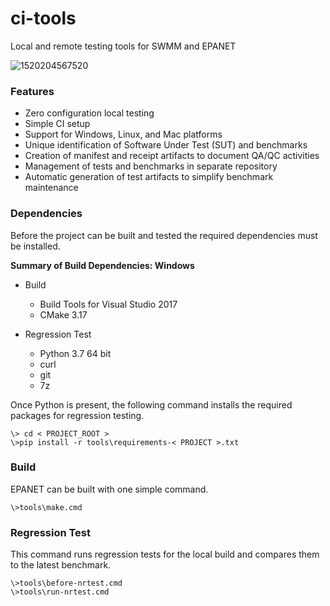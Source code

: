 
<!---
   README.md

   Created: May 3, 2020
   Updated:

   Author: See AUTHORS
--->

# ci-tools
Local and remote testing tools for SWMM and EPANET


![1520204567520](https://github.com/michaeltryby/ci-tools/assets/6942309/b2ffad8e-d94c-47b1-a764-e006a93576a8)


### Features

  - Zero configuration local testing
  - Simple CI setup
  - Support for Windows, Linux, and Mac platforms
  - Unique identification of Software Under Test (SUT) and benchmarks
  - Creation of manifest and receipt artifacts to document QA/QC activities
  - Management of tests and benchmarks in separate repository
  - Automatic generation of test artifacts to simplify benchmark maintenance
  

### Dependencies

Before the project can be built and tested the required dependencies must be installed.

**Summary of Build Dependencies: Windows**

  - Build
      - Build Tools for Visual Studio 2017
      - CMake 3.17

  - Regression Test
      - Python 3.7 64 bit
      - curl
      - git
      - 7z

Once Python is present, the following command installs the required packages for regression testing.
```
\> cd < PROJECT_ROOT >
\>pip install -r tools\requirements-< PROJECT >.txt
```


### Build

EPANET can be built with one simple command.
```
\>tools\make.cmd
```


### Regression Test

This command runs regression tests for the local build and compares them to the latest benchmark.
```
\>tools\before-nrtest.cmd
\>tools\run-nrtest.cmd
```
